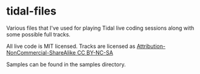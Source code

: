 # tidal-files
Various files that I've used for playing Tidal live coding sessions along with some possible full tracks.

All live code is MIT licensed.
Tracks are licensed as [Attribution-NonCommercial-ShareAlike CC BY-NC-SA](https://creativecommons.org/licenses/by-nc-sa/4.0)

Samples can be found in the samples directory.
